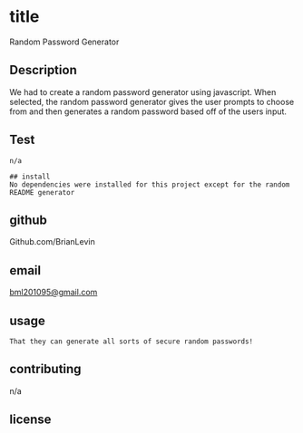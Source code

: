 
 # title
 Random Password Generator 

 ## Description
 We had to create a random password generator using javascript. When selected, the random password generator gives the user prompts to choose from and then generates a random password based off of the users input.

 ## Test

 ```
 n/a
 ```
 
 ```
## install
No dependencies were installed for this project except for the random README generator 
 ```

## github
Github.com/BrianLevin

## email
bml201095@gmail.com

## usage
```
That they can generate all sorts of secure random passwords!
```

## contributing

n/a

## license



 
 